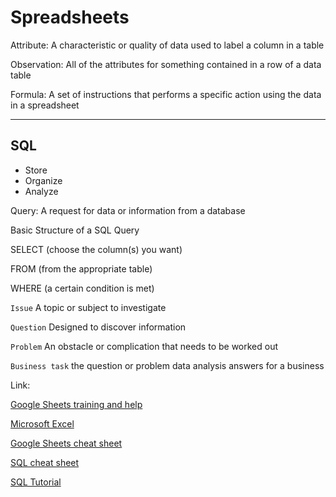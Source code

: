 # Spreadsheets

Attribute: A characteristic or quality of data used to label a column in a table

Observation: All of the attributes for something contained in a row of a data table

Formula: A set of instructions that performs a specific action using the data in a spreadsheet

---

## SQL

- Store
- Organize
- Analyze

Query: A request for data or information from a database

Basic Structure of a SQL Query

SELECT (choose the column(s) you want)

FROM (from the appropriate table)

WHERE (a certain condition is met)

`Issue` A topic or subject to investigate

`Question` Designed to discover information

`Problem` An obstacle or complication that needs to be worked out

`Business task` the question or problem data analysis answers for a business

Link:

[Google Sheets training and help](https://support.google.com/a/users/answer/9282959?visit_id=637361702049227170-1815413770&rd=1)

[Microsoft Excel](https://support.microsoft.com/en-us/office/excel-video-training-9bc05390-e94c-46af-a5b3-d7c22f6990bb)

[Google Sheets cheat sheet](https://support.google.com/a/users/answer/9300022)

[SQL cheat sheet](https://towardsdatascience.com/sql-cheat-sheet-776f8e3189fa)

[SQL Tutorial](https://www.w3schools.com/sql/default.asp)
